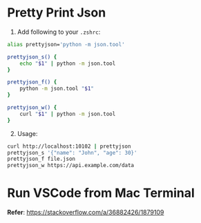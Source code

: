 # Pretty Print Json
1. Add following to your `.zshrc`:
  ```bash
  alias prettyjson='python -m json.tool'
  
  prettyjson_s() {
      echo "$1" | python -m json.tool
  }
  
  prettyjson_f() {
      python -m json.tool "$1"
  }
  
  prettyjson_w() {
      curl "$1" | python -m json.tool
  }
  ```

2. Usage:
 ```bash
 curl http://localhost:10102 | prettyjson
 prettyjson_s '{"name": "John", "age": 30}'
 prettyjson_f file.json
 prettyjson_w https://api.example.com/data
 ```

# Run VSCode from Mac Terminal
**Refer**: https://stackoverflow.com/a/36882426/1879109
